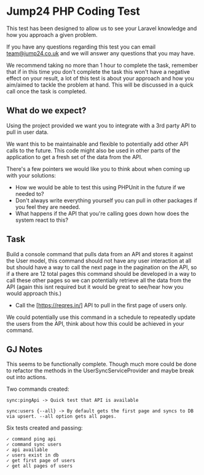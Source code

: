 # Jump24 PHP Coding Test

This test has been designed to allow us to see your Laravel knowledge and how you approach a given problem.

If you have any questions regarding this test you can email team@jump24.co.uk and we will answer any questions that you
may have.

We recommend taking no more than 1 hour to complete the task, remember that if in this time you don't complete the task
this won't have a negative effect on your result, a lot of this test is about your approach and how you aim/aimed to 
tackle the problem at hand. This will be discussed in a quick call once the task is completed.

## What do we expect?

Using the project provided we want you to integrate with a 3rd party API to pull in user data.

We want this to be maintainable and flexible to potentially add other API calls to the future.
This code might also be used in other parts of the application to get a fresh set of the data from the API.

There's a few pointers we would like you to think about when coming up with your solutions:

- How we would be able to test this using PHPUnit in the future if we needed to?
- Don't always write everything yourself you can pull in other packages if you feel they are needed.
- What happens if the API that you're calling goes down how does the system react to this?

## Task

Build a console command that pulls data from an API and stores it against the User model, this command should not have
any user interaction at all but should have a way to call the next page in the pagination on the API, so if a there are 
12 total pages this command should be developed in a way to call these other pages so we can potentially retrieve all 
the data from the API (again this isnt required but it would be great to see/hear how you would approach this.)

- Call the [https://reqres.in/] API to pull in the first page of users only.

We could potentially use this command in a schedule to repeatedly update the users from the API, think about how this
could be achieved in your command.

## GJ Notes

This seems to be functionally complete. Though much more could be done to refactor the methods in the UserSyncServiceProvider and maybe break out into actions. 

Two commands created:

    sync:pingApi -> Quick test that API is available

    sync:users {--all} -> By default gets the first page and syncs to DB via upsert. --all option gets all pages.

Six tests created and passing:

    ✓ command ping api
    ✓ command sync users
    ✓ api available
    ✓ users exist in db
    ✓ get first page of users
    ✓ get all pages of users


